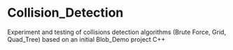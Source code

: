# Collision_Detection
Experiment and testing of collisions detection algorithms (Brute Force, Grid, Quad_Tree) based on an initial Blob_Demo project C++
